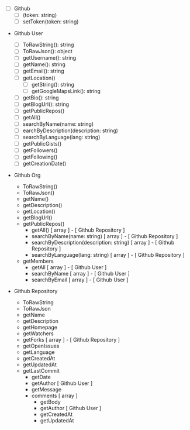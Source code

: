 - [ ] Github
    - [ ] (token: string)
    - [ ] setToken(token: string)

- Github User
  - [ ] ToRawString(): string
  - [ ] ToRawJson(): object
  - [ ] getUsername(): string
  - [ ] getName(): string
  - [ ] getEmail(): string
  - [ ] getLocation()
    - [ ] getString(): string
    - [ ] getGoogleMapsLink(): string
  - [ ] getBio(): string
  - [ ] getBlogUrl(): string
  - [ ] getPublicRepos()
  - [ ] getAll()
  - [ ] searchByName(name: string)
  - [ ] earchByDescription(description: string)
  - [ ] searchByLanguage(lang: string)
  - [ ] getPublicGists()
  - [ ] getFollowers()
  - [ ] getFollowing()
  - [ ] getCreationDate()

- Github Org
    - ToRawString()
    - ToRawJson()
    - getName()
    - getDescription()
    - getLocation()
    - getBlogUrl()
    - getPublicRepos()
        - getAll() [ array ] - [ Github Repository ]
        - searchByName(name: string) [ array ] - [ Github Repository ]
        - searchByDescription(description: string) [ array ] - [ Github Repository ]
        - searchByLanguage(lang: string) [ array ] - [ Github Repository ]
    - getMembers
        - getAll [ array ] - [ Github User ]
        - searchByName [ array ] - [ Github User ]
        - searchByEmail [ array ] - [ Github User ]

- Github Repository
    - ToRawString
    - ToRawJson
    - getName
    - getDescription
    - getHomepage
    - getWatchers
    - getForks [ array ] - [ Github Repository ]
    - getOpenIssues
    - getLanguage
    - getCreatedAt
    - getUpdatedAt
    - getLastCommit
        - getDate
        - getAuthor [ Github User ]
        - getMessage
        - comments [ array ]
            - getBody
            - getAuthor [ Github User ]
            - getCreatedAt
            - getUpdatedAt
